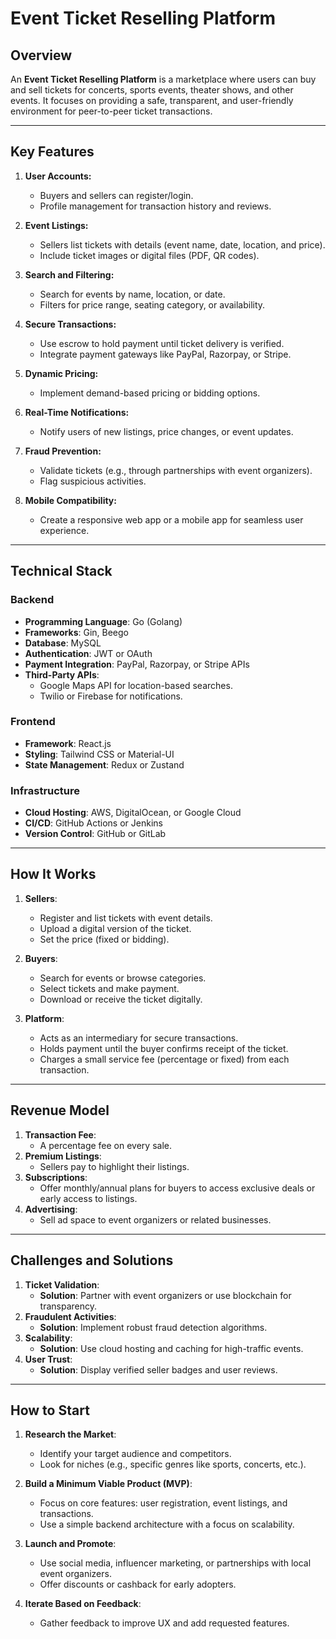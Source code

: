 # Event Ticket Reselling Platform

## **Overview**
An **Event Ticket Reselling Platform** is a marketplace where users can buy and sell tickets for concerts, sports events, theater shows, and other events. It focuses on providing a safe, transparent, and user-friendly environment for peer-to-peer ticket transactions.

---

## **Key Features**
1. **User Accounts:**
   - Buyers and sellers can register/login.
   - Profile management for transaction history and reviews.

2. **Event Listings:**
   - Sellers list tickets with details (event name, date, location, and price).
   - Include ticket images or digital files (PDF, QR codes).

3. **Search and Filtering:**
   - Search for events by name, location, or date.
   - Filters for price range, seating category, or availability.

4. **Secure Transactions:**
   - Use escrow to hold payment until ticket delivery is verified.
   - Integrate payment gateways like PayPal, Razorpay, or Stripe.

5. **Dynamic Pricing:**
   - Implement demand-based pricing or bidding options.

6. **Real-Time Notifications:**
   - Notify users of new listings, price changes, or event updates.

7. **Fraud Prevention:**
   - Validate tickets (e.g., through partnerships with event organizers).
   - Flag suspicious activities.

8. **Mobile Compatibility:**
   - Create a responsive web app or a mobile app for seamless user experience.

---

## **Technical Stack**
### **Backend**
- **Programming Language**: Go (Golang)
- **Frameworks**: Gin, Beego
- **Database**: MySQL
- **Authentication**: JWT or OAuth
- **Payment Integration**: PayPal, Razorpay, or Stripe APIs
- **Third-Party APIs**:
  - Google Maps API for location-based searches.
  - Twilio or Firebase for notifications.

### **Frontend**
- **Framework**: React.js
- **Styling**: Tailwind CSS or Material-UI
- **State Management**: Redux or Zustand

### **Infrastructure**
- **Cloud Hosting**: AWS, DigitalOcean, or Google Cloud
- **CI/CD**: GitHub Actions or Jenkins
- **Version Control**: GitHub or GitLab

---

## **How It Works**
1. **Sellers**:
   - Register and list tickets with event details.
   - Upload a digital version of the ticket.
   - Set the price (fixed or bidding).

2. **Buyers**:
   - Search for events or browse categories.
   - Select tickets and make payment.
   - Download or receive the ticket digitally.

3. **Platform**:
   - Acts as an intermediary for secure transactions.
   - Holds payment until the buyer confirms receipt of the ticket.
   - Charges a small service fee (percentage or fixed) from each transaction.

---

## **Revenue Model**
1. **Transaction Fee**:
   - A percentage fee on every sale.
2. **Premium Listings**:
   - Sellers pay to highlight their listings.
3. **Subscriptions**:
   - Offer monthly/annual plans for buyers to access exclusive deals or early access to listings.
4. **Advertising**:
   - Sell ad space to event organizers or related businesses.

---

## **Challenges and Solutions**
1. **Ticket Validation**:
   - **Solution**: Partner with event organizers or use blockchain for transparency.
2. **Fraudulent Activities**:
   - **Solution**: Implement robust fraud detection algorithms.
3. **Scalability**:
   - **Solution**: Use cloud hosting and caching for high-traffic events.
4. **User Trust**:
   - **Solution**: Display verified seller badges and user reviews.

---

## **How to Start**
1. **Research the Market**:
   - Identify your target audience and competitors.
   - Look for niches (e.g., specific genres like sports, concerts, etc.).

2. **Build a Minimum Viable Product (MVP)**:
   - Focus on core features: user registration, event listings, and transactions.
   - Use a simple backend architecture with a focus on scalability.

3. **Launch and Promote**:
   - Use social media, influencer marketing, or partnerships with local event organizers.
   - Offer discounts or cashback for early adopters.

4. **Iterate Based on Feedback**:
   - Gather feedback to improve UX and add requested features.

